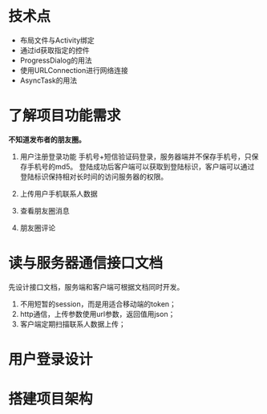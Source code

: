 # 技术点
* 布局文件与Activity绑定
* 通过id获取指定的控件
* ProgressDialog的用法
* 使用URLConnection进行网络连接
* AsyncTask的用法

# 了解项目功能需求
**不知道发布者的朋友圈。**

1. 用户注册登录功能
手机号+短信验证码登录，服务器端并不保存手机号，只保存手机号的md5。
登陆成功后客户端可以获取到登陆标识，客户端可以通过登陆标识保持相对长时间的访问服务器的权限。

2. 上传用户手机联系人数据

3. 查看朋友圈消息

4. 朋友圈评论

# 读与服务器通信接口文档
先设计接口文档，服务端和客户端可根据文档同时开发。
1. 不用短暂的session，而是用适合移动端的token；
2. http通信，上传参数使用url参数，返回值用json；
3. 客户端定期扫描联系人数据上传；

# 用户登录设计

# 搭建项目架构

